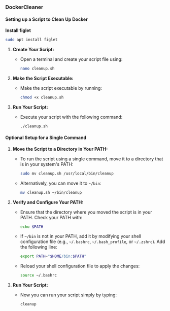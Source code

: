 ### DockerCleaner

#### Setting up a Script to Clean Up Docker

**Install figlet**
```sh
sudo apt install figlet
```

1. **Create Your Script:**
   - Open a terminal and create your script file using:
     ```sh
     nano cleanup.sh
     ```

2. **Make the Script Executable:**
   - Make the script executable by running:
     ```sh
     chmod +x cleanup.sh
     ```

3. **Run Your Script:**
   - Execute your script with the following command:
     ```sh
     ./cleanup.sh
     ```

#### Optional Setup for a Single Command

1. **Move the Script to a Directory in Your PATH:**
   - To run the script using a single command, move it to a directory that is in your system's PATH:
     ```sh
     sudo mv cleanup.sh /usr/local/bin/cleanup
     ```
   - Alternatively, you can move it to `~/bin`:
     ```sh
     mv cleanup.sh ~/bin/cleanup
     ```

2. **Verify and Configure Your PATH:**
   - Ensure that the directory where you moved the script is in your PATH. Check your PATH with:
     ```sh
     echo $PATH
     ```
   - If `~/bin` is not in your PATH, add it by modifying your shell configuration file (e.g., `~/.bashrc`, `~/.bash_profile`, or `~/.zshrc`). Add the following line:
     ```sh
     export PATH="$HOME/bin:$PATH"
     ```
   - Reload your shell configuration file to apply the changes:
     ```sh
     source ~/.bashrc
     ```

3. **Run Your Script:**
   - Now you can run your script simply by typing:
     ```sh
     cleanup
     ```
